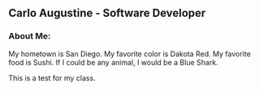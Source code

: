 ## Carlo Augustine - Software Developer

<h3>About Me:</h3>
My hometown is San Diego.
My favorite color is Dakota Red.
My favorite food is Sushi.
If I could be any animal, I would be a Blue Shark.

This is a test for my class.
